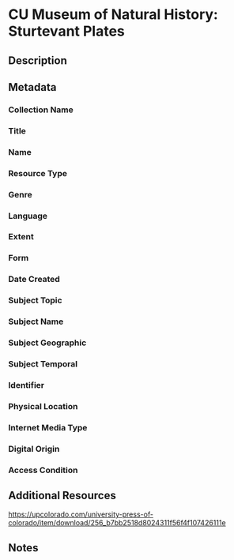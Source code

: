 # CU Museum of Natural History: Sturtevant Plates

## Description

## Metadata

### Collection Name

### Title

### Name

### Resource Type

### Genre

### Language

### Extent

### Form

### Date Created

### Subject Topic

### Subject Name

### Subject Geographic

### Subject Temporal

### Identifier

### Physical Location

### Internet Media Type

### Digital Origin

### Access Condition

## Additional Resources

https://upcolorado.com/university-press-of-colorado/item/download/256_b7bb2518d8024311f56f4f107426111e

## Notes
